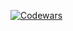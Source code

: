 
[![Codewars](https://github.r2v.ch/codewars?user=Alejandro-GDLF&stroke=red)](https://www.codewars.com/users/Alejandro-GDLF)
